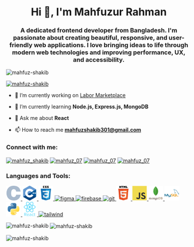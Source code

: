 <h1 align="center">Hi 👋, I'm Mahfuzur Rahman</h1>
<h3 align="center">A dedicated frontend developer from Bangladesh. I'm passionate about creating beautiful, responsive, and user-friendly web applications. I love bringing ideas to life through modern web technologies and improving performance, UX, and accessibility.</h3>

<p align="left"> <img src="https://komarev.com/ghpvc/?username=mahfuz-shakib&label=Profile%20views&color=0e75b6&style=flat" alt="mahfuz-shakib" /> </p>

<p align="left"> <a href="https://github.com/ryo-ma/github-profile-trophy"><img src="https://github-profile-trophy.vercel.app/?username=mahfuz-shakib" alt="mahfuz-shakib" /></a> </p>

- 🔭 I’m currently working on [Labor Marketplace](###)

- 🌱 I’m currently learning **Node.js, Express.js, MongoDB**

- 💬 Ask me about **React**

- 📫 How to reach me **mahfuzshakib301@gmail.com**

<h3 align="left">Connect with me:</h3>
<p align="left">
<a href="https://linkedin.com/in/mahfuz_shakib" target="blank"><img align="center" src="https://raw.githubusercontent.com/rahuldkjain/github-profile-readme-generator/master/src/images/icons/Social/linked-in-alt.svg" alt="mahfuz_shakib" height="30" width="40" /></a>
<a href="https://www.codechef.com/users/mahfuz_07" target="blank"><img align="center" src="https://cdn.jsdelivr.net/npm/simple-icons@3.1.0/icons/codechef.svg" alt="mahfuz_07" height="30" width="40" /></a>
<a href="https://codeforces.com/profile/mahfuz_07" target="blank"><img align="center" src="https://raw.githubusercontent.com/rahuldkjain/github-profile-readme-generator/master/src/images/icons/Social/codeforces.svg" alt="mahfuz_07" height="30" width="40" /></a>
<a href="https://www.leetcode.com/mahfuz_07" target="blank"><img align="center" src="https://raw.githubusercontent.com/rahuldkjain/github-profile-readme-generator/master/src/images/icons/Social/leet-code.svg" alt="mahfuz_07" height="30" width="40" /></a>
</p>

<h3 align="left">Languages and Tools:</h3>
<p align="left"> <a href="https://www.cprogramming.com/" target="_blank" rel="noreferrer"> <img src="https://raw.githubusercontent.com/devicons/devicon/master/icons/c/c-original.svg" alt="c" width="40" height="40"/> </a> <a href="https://www.w3schools.com/cpp/" target="_blank" rel="noreferrer"> <img src="https://raw.githubusercontent.com/devicons/devicon/master/icons/cplusplus/cplusplus-original.svg" alt="cplusplus" width="40" height="40"/> </a> <a href="https://www.w3schools.com/css/" target="_blank" rel="noreferrer"> <img src="https://raw.githubusercontent.com/devicons/devicon/master/icons/css3/css3-original-wordmark.svg" alt="css3" width="40" height="40"/> </a> <a href="https://www.figma.com/" target="_blank" rel="noreferrer"> <img src="https://www.vectorlogo.zone/logos/figma/figma-icon.svg" alt="figma" width="40" height="40"/> </a> <a href="https://firebase.google.com/" target="_blank" rel="noreferrer"> <img src="https://www.vectorlogo.zone/logos/firebase/firebase-icon.svg" alt="firebase" width="40" height="40"/> </a> <a href="https://git-scm.com/" target="_blank" rel="noreferrer"> <img src="https://www.vectorlogo.zone/logos/git-scm/git-scm-icon.svg" alt="git" width="40" height="40"/> </a> <a href="https://www.w3.org/html/" target="_blank" rel="noreferrer"> <img src="https://raw.githubusercontent.com/devicons/devicon/master/icons/html5/html5-original-wordmark.svg" alt="html5" width="40" height="40"/> </a> <a href="https://developer.mozilla.org/en-US/docs/Web/JavaScript" target="_blank" rel="noreferrer"> <img src="https://raw.githubusercontent.com/devicons/devicon/master/icons/javascript/javascript-original.svg" alt="javascript" width="40" height="40"/> </a> <a href="https://www.mongodb.com/" target="_blank" rel="noreferrer"> <img src="https://raw.githubusercontent.com/devicons/devicon/master/icons/mongodb/mongodb-original-wordmark.svg" alt="mongodb" width="40" height="40"/> </a> <a href="https://www.mysql.com/" target="_blank" rel="noreferrer"> <img src="https://raw.githubusercontent.com/devicons/devicon/master/icons/mysql/mysql-original-wordmark.svg" alt="mysql" width="40" height="40"/> </a> <a href="https://www.python.org" target="_blank" rel="noreferrer"> <img src="https://raw.githubusercontent.com/devicons/devicon/master/icons/python/python-original.svg" alt="python" width="40" height="40"/> </a> <a href="https://reactjs.org/" target="_blank" rel="noreferrer"> <img src="https://raw.githubusercontent.com/devicons/devicon/master/icons/react/react-original-wordmark.svg" alt="react" width="40" height="40"/> </a> <a href="https://tailwindcss.com/" target="_blank" rel="noreferrer"> <img src="https://www.vectorlogo.zone/logos/tailwindcss/tailwindcss-icon.svg" alt="tailwind" width="40" height="40"/> </a> </p>

<p><img align="left" src="https://github-readme-stats.vercel.app/api/top-langs?username=mahfuz-shakib&show_icons=true&locale=en&layout=compact" alt="mahfuz-shakib" /></p>

<p>&nbsp;<img align="center" src="https://github-readme-stats.vercel.app/api?username=mahfuz-shakib&show_icons=true&locale=en" alt="mahfuz-shakib" /></p>

<p><img align="center" src="https://github-readme-streak-stats.herokuapp.com/?user=mahfuz-shakib&" alt="mahfuz-shakib" /></p>
